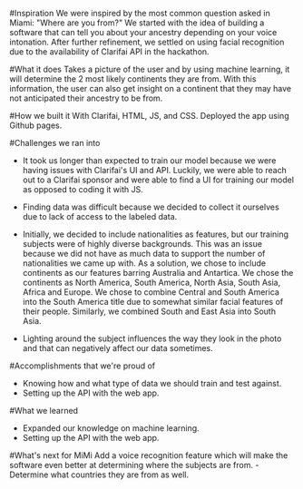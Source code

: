 
#Inspiration
We were inspired by the most common question asked in Miami: "Where are you from?" We started with the idea of building a software that can tell you about your ancestry depending on your voice intonation. After further refinement, we settled on using facial recognition due to the availability of Clarifai API in the hackathon.

#What it does
Takes a picture of the user and by using machine learning, it will determine the 2 most likely continents they are from. With this information, the user can also get insight on a continent that they may have not anticipated their ancestry to be from.

#How we built it
With Clarifai, HTML, JS, and CSS. Deployed the app using Github pages.

#Challenges we ran into
- It took us longer than expected to train our model because we were having issues with Clarifai's UI and API. Luckily, we were able to reach out to a Clarifai sponsor and were able to find a UI for training our model as opposed to coding it with JS.

- Finding data was difficult because we decided to collect it ourselves due to lack of access to the labeled data.

- Initially, we decided to include nationalities as features, but our training subjects were of highly diverse backgrounds. This was an issue because we did not have as much data to support the number of nationalities we came up with. As a solution, we chose to include continents as our features barring Australia and Antartica. We chose the continents as North America, South America, North Asia, South Asia, Africa and Europe. We chose to combine Central and South America into the South America title due to somewhat similar facial features of their people. Similarly, we combined South and East Asia into South Asia.

- Lighting around the subject influences the way they look in the photo and that can negatively affect our data sometimes.

#Accomplishments that we're proud of
- Knowing how and what type of data we should train and test against.
- Setting up the API with the web app.

#What we learned
- Expanded our knowledge on machine learning.
- Setting up the API with the web app.

#What's next for MiMi
Add a voice recognition feature which will make the software even better at determining where the subjects are from. - Determine what countries they are from as well.
